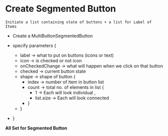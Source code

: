 # Create Segmented Button

`Initiate a list containing state of buttons
    + a list for Label of Items`

- Create a MultiButtonSegmentedButton

- specify parameters {
    - label -> what to put on buttons (icons or text)
    - icon -> is checked or not icon
    - onCheckedChange -> what will happen when we click on that button
    - checked -> current button state
    - shape -> shape of button {
        - index -> number of item in button list
        - count -> total no. of elements in list {
            - 1 -> Each will look individual ,
            - list.size -> Each will look connected
        - }
    - }
- }

**All Set for Segmented Button**